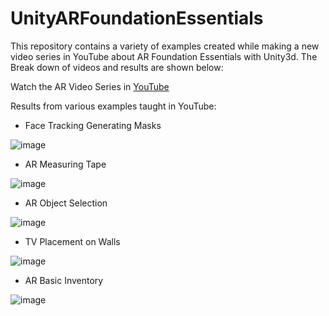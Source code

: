 # UnityARFoundationEssentials
This repository contains a variety of examples created while making a new video series in YouTube about AR Foundation Essentials with Unity3d. The Break down of videos and results are shown below:

Watch the AR Video Series in [YouTube](https://www.youtube.com/watch?v=Wnu0zm0elHU&list=PLQMQNmwN3FvzFLpLRxA8Xa1zRypFeVav5)

Results from various examples taught in YouTube:

- Face Tracking Generating Masks

![image](https://github.com/dilmerv/UnityARFoundationEssentials/blob/master/docs/images/masks.gif)

- AR Measuring Tape

![image](https://github.com/dilmerv/UnityARFoundationEssentials/blob/master/docs/images/arMeasuring.gif)

- AR Object Selection

![image](https://github.com/dilmerv/UnityARFoundationEssentials/blob/master/docs/images/arObjectSelection.gif)

- TV Placement on Walls

![image](https://github.com/dilmerv/UnityARFoundationEssentials/blob/master/docs/images/tvPlacement.gif)

- AR Basic Inventory

![image](https://github.com/dilmerv/UnityARFoundationEssentials/blob/master/docs/images/arInventory.gif)

